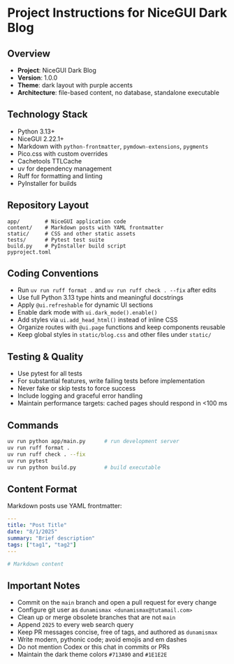 # Project Instructions for NiceGUI Dark Blog

## Overview

- **Project**: NiceGUI Dark Blog
- **Version**: 1.0.0
- **Theme**: dark layout with purple accents
- **Architecture**: file-based content, no database, standalone executable

## Technology Stack

- Python 3.13+
- NiceGUI 2.22.1+
- Markdown with `python-frontmatter`, `pymdown-extensions`, `pygments`
- Pico.css with custom overrides
- Cachetools TTLCache
- uv for dependency management
- Ruff for formatting and linting
- PyInstaller for builds

## Repository Layout

```
app/        # NiceGUI application code
content/    # Markdown posts with YAML frontmatter
static/     # CSS and other static assets
tests/      # Pytest test suite
build.py    # PyInstaller build script
pyproject.toml
```

## Coding Conventions

- Run `uv run ruff format .` and `uv run ruff check . --fix` after edits
- Use full Python 3.13 type hints and meaningful docstrings
- Apply `@ui.refreshable` for dynamic UI sections
- Enable dark mode with `ui.dark_mode().enable()`
- Add styles via `ui.add_head_html()` instead of inline CSS
- Organize routes with `@ui.page` functions and keep components reusable
- Keep global styles in `static/blog.css` and other files under `static/`

## Testing & Quality

- Use pytest for all tests
- For substantial features, write failing tests before implementation
- Never fake or skip tests to force success
- Include logging and graceful error handling
- Maintain performance targets: cached pages should respond in <100 ms

## Commands

```bash
uv run python app/main.py      # run development server
uv run ruff format .
uv run ruff check . --fix
uv run pytest
uv run python build.py         # build executable
```

## Content Format

Markdown posts use YAML frontmatter:

```yaml
---
title: "Post Title"
date: "8/1/2025"
summary: "Brief description"
tags: ["tag1", "tag2"]
---

# Markdown content
```

## Important Notes

- Commit on the `main` branch and open a pull request for every change
- Configure git user as `dunamismax <dunamismax@tutamail.com>`
- Clean up or merge obsolete branches that are not `main`
- Append `2025` to every web search query
- Keep PR messages concise, free of tags, and authored as `dunamismax`
- Write modern, pythonic code; avoid emojis and em dashes
- Do not mention Codex or this chat in commits or PRs
- Maintain the dark theme colors `#713A90` and `#1E1E2E`
